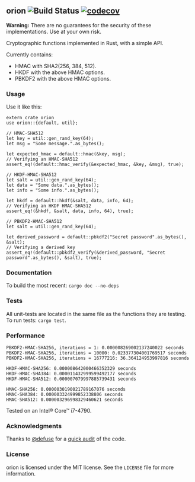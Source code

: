 ## orion ![Build Status](https://travis-ci.org/brycx/orion.svg?branch=master) [![codecov](https://codecov.io/gh/brycx/orion/branch/master/graph/badge.svg)](https://codecov.io/gh/brycx/orion)

**Warning:** There are no guarantees for the security of these implementations. Use at your own risk.

Cryptographic functions implemented in Rust, with a simple API.

Currently contains:
* HMAC with SHA2(256, 384, 512).
* HKDF with the above HMAC options.
* PBKDF2 with the above HMAC options.

### Usage
Use it like this:
```
extern crate orion
use orion::{default, util};

// HMAC-SHA512
let key = util::gen_rand_key(64);
let msg = "Some message.".as_bytes();

let expected_hmac = default::hmac(&key, msg);
// Verifying an HMAC-SHA512
assert_eq!(default::hmac_verify(&expected_hmac, &key, &msg), true);

// HKDF-HMAC-SHA512
let salt = util::gen_rand_key(64);
let data = "Some data.".as_bytes();
let info = "Some info.".as_bytes();

let hkdf = default::hkdf(&salt, data, info, 64);
// Verifying an HKDF HMAC-SHA512
assert_eq!(&hkdf, &salt, data, info, 64), true);

// PBKDF2-HMAC-SHA512
let salt = util::gen_rand_key(64);

let derived_password = default::pbkdf2("Secret password".as_bytes(), &salt);
// Verifying a derived key
assert_eq!(default::pbkdf2_verify(&derived_password, "Secret password".as_bytes(), &salt), true);
```


### Documentation
To build the most recent: ```cargo doc --no-deps```

### Tests
All unit-tests are located in the same file as the functions they are testing.
To run tests: `cargo test`.

### Performance
```
PBKDF2-HMAC-SHA256, iterations = 1: 0.000008269002137240022 seconds
PBKDF2-HMAC-SHA256, iterations = 10000: 0.023377304001769517 seconds
PBKDF2-HMAC-SHA256, iterations = 16777216: 36.364124953997816 seconds

HKDF-HMAC-SHA256: 0.000008642000466352329 seconds
HKDF-HMAC-SHA384: 0.000011432999599492177 seconds
HKDF-HMAC-SHA512: 0.000007079997885739431 seconds

HMAC-SHA256: 0.0000030190021789167076 seconds
HMAC-SHA384: 0.000003324999852338806 seconds
HMAC-SHA512: 0.000003296998329460621 seconds
```
Tested on an Intel® Core™ i7-4790.
### Acknowledgments
Thanks to [@defuse](https://github.com/defuse) for a [quick audit](https://github.com/brycx/orion/issues/3) of the code.

### License
orion is licensed under the MIT license. See the `LICENSE` file for more information.
